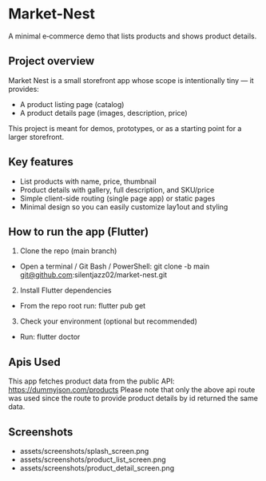 # Market-Nest

A minimal e‑commerce demo that lists products and shows product details.

## Project overview
Market Nest is a small storefront app whose scope is intentionally tiny — it provides:
- A product listing page (catalog)
- A product details page (images, description, price)

This project is meant for demos, prototypes, or as a starting point for a larger storefront.

## Key features
- List products with name, price, thumbnail
- Product details with gallery, full description, and SKU/price
- Simple client-side routing (single page app) or static pages
- Minimal design so you can easily customize lay1out and styling

## How to run the app (Flutter)
1) Clone the repo (main branch)
- Open a terminal / Git Bash / PowerShell:
  git clone -b main git@github.com:silentjazz02/market-nest.git

2) Install Flutter dependencies
- From the repo root run:
  flutter pub get

3) Check your environment (optional but recommended)
- Run:
  flutter doctor

## Apis Used
This app fetches product data from the public API: https://dummyjson.com/products
Please note that only the above api route was used since the route to provide product details by id returned the same data.

## Screenshots

- assets/screenshots/splash_screen.png
- assets/screenshots/product_list_screen.png
- assets/screenshots/product_detail_screen.png